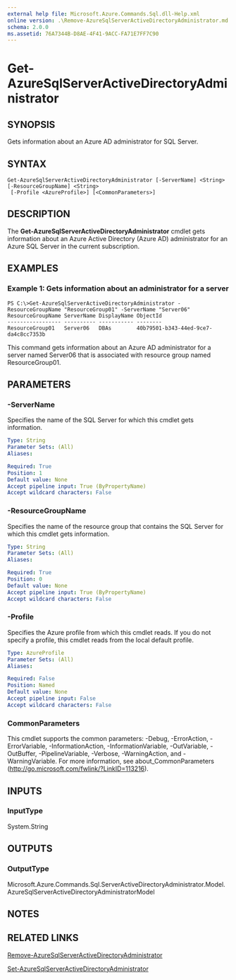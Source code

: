 ```yaml
---
external help file: Microsoft.Azure.Commands.Sql.dll-Help.xml
online version: .\Remove-AzureSqlServerActiveDirectoryAdministrator.md
schema: 2.0.0
ms.assetid: 76A7344B-D8AE-4F41-9ACC-FA71E7FF7C90
---
```


# Get-AzureSqlServerActiveDirectoryAdministrator

## SYNOPSIS
Gets information about an Azure AD administrator for SQL Server.

## SYNTAX

```
Get-AzureSqlServerActiveDirectoryAdministrator [-ServerName] <String> [-ResourceGroupName] <String>
 [-Profile <AzureProfile>] [<CommonParameters>]
```

## DESCRIPTION
The **Get-AzureSqlServerActiveDirectoryAdministrator** cmdlet gets information about an Azure Active Directory (Azure AD) administrator for an Azure SQL Server in the current subscription.

## EXAMPLES

### Example 1: Gets information about an administrator for a server
```
PS C:\>Get-AzureSqlServerActiveDirectoryAdministrator -ResourceGroupName "ResourceGroup01" -ServerName "Server06"
ResourceGroupName ServerName DisplayName ObjectId 
----------------- ---------- ----------- -------- 
ResourceGroup01   Server06   DBAs        40b79501-b343-44ed-9ce7-da4c8cc7353b
```

This command gets information about an Azure AD administrator for a server named Server06 that is associated with resource group named ResourceGroup01.

## PARAMETERS

### -ServerName
Specifies the name of the SQL Server for which this cmdlet gets information.

```yaml
Type: String
Parameter Sets: (All)
Aliases: 

Required: True
Position: 1
Default value: None
Accept pipeline input: True (ByPropertyName)
Accept wildcard characters: False
```

### -ResourceGroupName
Specifies the name of the resource group that contains the SQL Server for which this cmdlet gets information.

```yaml
Type: String
Parameter Sets: (All)
Aliases: 

Required: True
Position: 0
Default value: None
Accept pipeline input: True (ByPropertyName)
Accept wildcard characters: False
```

### -Profile
Specifies the Azure profile from which this cmdlet reads.
If you do not specify a profile, this cmdlet reads from the local default profile.

```yaml
Type: AzureProfile
Parameter Sets: (All)
Aliases: 

Required: False
Position: Named
Default value: None
Accept pipeline input: False
Accept wildcard characters: False
```

### CommonParameters
This cmdlet supports the common parameters: -Debug, -ErrorAction, -ErrorVariable, -InformationAction, -InformationVariable, -OutVariable, -OutBuffer, -PipelineVariable, -Verbose, -WarningAction, and -WarningVariable. For more information, see about_CommonParameters (http://go.microsoft.com/fwlink/?LinkID=113216).

## INPUTS

### InputType
System.String

## OUTPUTS

### OutputType
Microsoft.Azure.Commands.Sql.ServerActiveDirectoryAdministrator.Model.AzureSqlServerActiveDirectoryAdministratorModel

## NOTES

## RELATED LINKS

[Remove-AzureSqlServerActiveDirectoryAdministrator](./Remove-AzureSqlServerActiveDirectoryAdministrator.md)

[Set-AzureSqlServerActiveDirectoryAdministrator](./Set-AzureSqlServerActiveDirectoryAdministrator.md)


